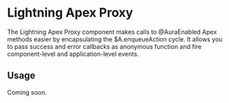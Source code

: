 # Lightning Apex Proxy

The Lightning Apex Proxy component makes calls to @AuraEnabled Apex methods easier by encapsulating the $A.enqueueAction cycle. It allows you to pass success and error callbacks as anonymous function and fire component-level and application-level events.

## Usage

Coming soon.
